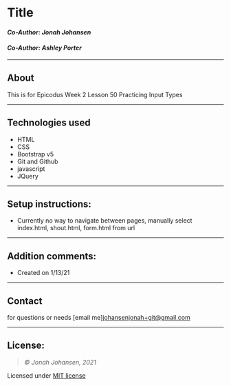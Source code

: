 # Title
#### *Co-Author: Jonah Johansen*
#### *Co-Author: Ashley Porter*
* * *

## About
This is for Epicodus Week 2 Lesson 50 Practicing Input Types
* * *

## Technologies used
* HTML
* CSS
* Bootstrap v5
* Git and Github
* javascript
* JQuery

* * *

## Setup instructions:  
* Currently no way to navigate between pages, manually select index.html, shout.html, form.html from url

* * *
## Addition comments:
* Created on 1/13/21  

* * *
## Contact
for questions or needs [email me]<johansenjonah+git@gmail.com>
* * *

## License:
> *&copy; Jonah Johansen, 2021*

Licensed under [MIT license](https://mit-license.org/)
